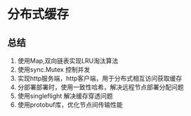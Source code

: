 # 分布式缓存
## 总结
1. 使用Map,双向链表实现LRU淘汰算法
2. 使用sync.Mutex 控制并发
3. 实现http服务端，http客户端，用于分布式相互访问获取缓存
4. 分部署部署时，使用一致性哈希，解决远程节点部署分配问题
5. 使用singleflight 解决缓存穿透问题
6. 使用protobuf库，优化节点间传输性能